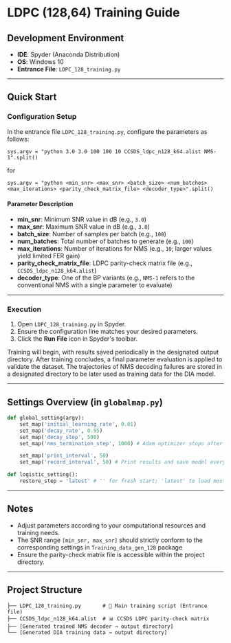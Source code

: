 # LDPC (128,64) Training Guide

## Development Environment

* **IDE**: Spyder (Anaconda Distribution)
* **OS**: Windows 10
* **Entrance File**: `LDPC_128_training.py`

---

## Quick Start

### Configuration Setup

In the entrance file `LDPC_128_training.py`, configure the parameters as follows:

```
sys.argv = "python 3.0 3.0 100 100 10 CCSDS_ldpc_n128_k64.alist NMS-1".split()
```
for 

```
sys.argv = "python <min_snr> <max_snr> <batch_size> <num_batches> <max_iterations> <parity_check_matrix_file> <decoder_type>".split()
```
#### Parameter Description

* **min_snr**: Minimum SNR value in dB (e.g., `3.0`)
* **max_snr**: Maximum SNR value in dB (e.g., `3.0`)
* **batch_size**: Number of samples per batch (e.g., `100`)
* **num_batches**: Total number of batches to generate (e.g., `100`)
* **max_iterations**: Number of iterations for NMS (e.g., `10`; larger values yield limited FER gain)
* **parity_check_matrix_file**: LDPC parity-check matrix file (e.g., `CCSDS_ldpc_n128_k64.alist`)
* **decoder_type**: One of the BP variants (e.g., `NMS-1` refers to the conventional NMS with a single parameter to evaluate)

---

### Execution

1. Open `LDPC_128_training.py` in Spyder.
2. Ensure the configuration line matches your desired parameters.
3. Click the **Run File** icon in Spyder's toolbar.

Training will begin, with results saved periodically in the designated output directory. After training concludes, a final parameter evaluation is applied to validate the dataset. The trajectories of NMS decoding failures are stored in a designated directory to be later used as training data for the DIA model.

---

## Settings Overview (in `globalmap.py`)

```python
def global_setting(argv):
    set_map('initial_learning_rate', 0.01)
    set_map('decay_rate', 0.95)
    set_map('decay_step', 500)
    set_map('nms_termination_step', 1000) # Adam optimizer stops after 'nms_termination_step' steps.

    set_map('print_interval', 50)
    set_map('record_interval', 50) # Print results and save model every interval

def logistic_setting():
    restore_step = 'latest' # '' for fresh start; 'latest' to load most recent model
```

---

## Notes

* Adjust parameters according to your computational resources and training needs.
* The SNR range `[min_snr, max_snr]` should strictly conform to the corresponding settings in `Training_data_gen_128` package
* Ensure the parity-check matrix file is accessible within the project directory.

---

## Project Structure

```
├── LDPC_128_training.py       # 🎯 Main training script (Entrance file)
├── CCSDS_ldpc_n128_k64.alist  # 📊 CCSDS LDPC parity-check matrix
├── [Generated trained NMS decoder → output directory]
└── [Generated DIA training data → output directory]
```
